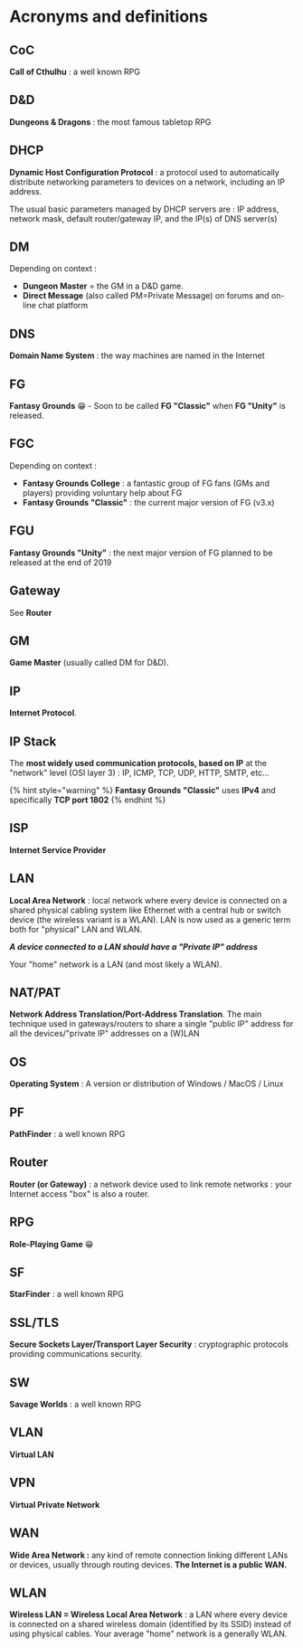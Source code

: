 # Acronyms and definitions

## CoC

**Call of Cthulhu** : a well known RPG

## D&D

**Dungeons & Dragons** : the most famous tabletop RPG

## DHCP

**Dynamic Host Configuration Protocol** : a protocol used to automatically distribute networking parameters to devices on a network, including an IP address.

The usual basic parameters managed by DHCP servers are : IP address, network mask, default router/gateway IP, and the IP\(s\) of DNS server\(s\)

## DM

Depending on context :

* **Dungeon Master** = the GM in a D&D game.
* **Direct Message** \(also called PM=Private Message\) on forums and on-line chat platform

## DNS

**Domain Name System** : the way machines are named in the Internet

## FG

**Fantasy Grounds** 😁 - Soon to be called **FG "Classic"** when **FG "Unity"** is released.

## FGC

Depending on context :

* **Fantasy Grounds College** : a fantastic group of FG fans \(GMs and players\) providing voluntary help about FG
* **Fantasy Grounds "Classic"** : the current major version of FG \(v3.x\)

## FGU

**Fantasy Grounds "Unity"** : the next major version of FG planned to be released at the end of 2019

## Gateway

See **Router**

## GM

**Game Master** \(usually called DM for D&D\).

## IP

**Internet Protocol**.

## IP Stack

The **most widely used communication protocols, based on IP** at the "network" level \(OSI layer 3\) : IP, ICMP, TCP, UDP, HTTP, SMTP, etc...

{% hint style="warning" %}
**Fantasy Grounds "Classic"** uses **IPv4** and specifically **TCP port 1802**
{% endhint %}

## **ISP**

**Internet Service Provider**

## LAN

**Local Area Network** : local network where every device is connected on a shared physical cabling system like Ethernet with a central hub or switch device \(the wireless variant is a WLAN\).  LAN is now used as a generic term both for "physical" LAN and WLAN.

_**A device connected to a LAN should have a "Private IP" address**_

Your "home" network is a LAN \(and most likely a WLAN\).

## NAT/PAT

**Network Address Translation/Port-Address Translation**.  The main technique used in gateways/routers to share a single "public IP" address for all the devices/"private IP" addresses on a \(W\)LAN

## OS

**Operating System** : A version or distribution of Windows / MacOS / Linux

## PF

**PathFinder** : a well known RPG

## Router

**Router \(or Gateway\)** : a network device used to link remote networks : your Internet access "box" is also a router.

## RPG

**Role-Playing Game** 😁 

## SF

**StarFinder** : a well known RPG

## SSL/TLS

**Secure Sockets Layer/Transport Layer Security** :  cryptographic protocols providing communications security. 

## SW

**Savage Worlds** : a well known RPG

## VLAN

**Virtual LAN**

## VPN

**Virtual Private Network**

## WAN

**Wide Area Network :** any kind of remote connection linking different LANs or devices, usually through routing devices.  **The Internet is a public WAN.**

## WLAN

**Wireless LAN = Wireless Local Area Network** : a LAN where every device is connected on a shared wireless domain \(identified by its SSID\) instead of using physical cables.  Your average "home" network is a generally WLAN.




